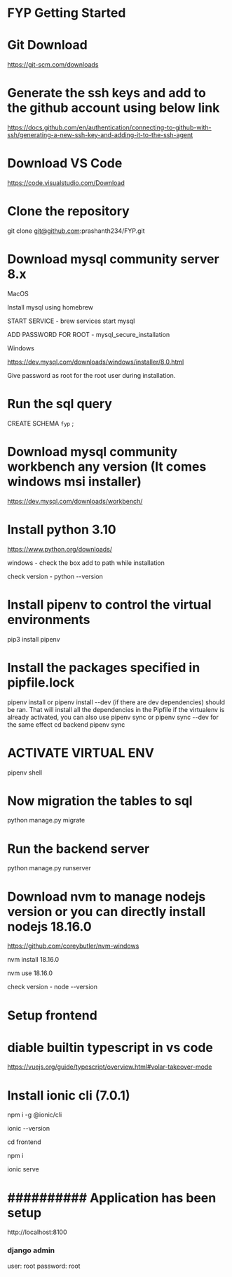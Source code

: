 # FYP Getting Started

# Git Download 

https://git-scm.com/downloads

# Generate the ssh keys and add to the github account using below link

https://docs.github.com/en/authentication/connecting-to-github-with-ssh/generating-a-new-ssh-key-and-adding-it-to-the-ssh-agent

# Download VS Code

https://code.visualstudio.com/Download

# Clone the repository 

git clone git@github.com:prashanth234/FYP.git


# Download mysql community server 8.x

MacOS

Install mysql using homebrew

START SERVICE - brew services start mysql

ADD PASSWORD FOR ROOT - mysql_secure_installation

Windows

https://dev.mysql.com/downloads/windows/installer/8.0.html

Give password as root for the root user during installation.

# Run the sql query

CREATE SCHEMA `fyp` ; 

# Download mysql community workbench any version (It comes windows msi installer)

https://dev.mysql.com/downloads/workbench/

# Install python 3.10

https://www.python.org/downloads/

windows - check the box add to path while installation

check version - python --version

# Install pipenv to control the virtual environments 

pip3 install pipenv

# Install the packages specified in pipfile.lock

pipenv install or pipenv install --dev (if there are dev dependencies) should be ran. That will install all the dependencies in the Pipfile
if the virtualenv is already activated, you can also use pipenv sync or pipenv sync --dev for the same effect
cd backend
pipenv sync

# ACTIVATE VIRTUAL ENV

pipenv shell

# Now migration the tables to sql

python manage.py migrate

# Run the backend server

python manage.py runserver

# Download nvm to manage nodejs version or you can directly install nodejs 18.16.0

https://github.com/coreybutler/nvm-windows

nvm install 18.16.0

nvm use 18.16.0

check version - node --version

# Setup frontend

# diable builtin typescript in vs code

https://vuejs.org/guide/typescript/overview.html#volar-takeover-mode

# Install ionic cli (7.0.1)
npm i -g @ionic/cli

ionic --version

cd frontend

npm i

ionic serve

# ########## Application has been setup ############

 http://localhost:8100

 ### django admin ###

user: root
password: root